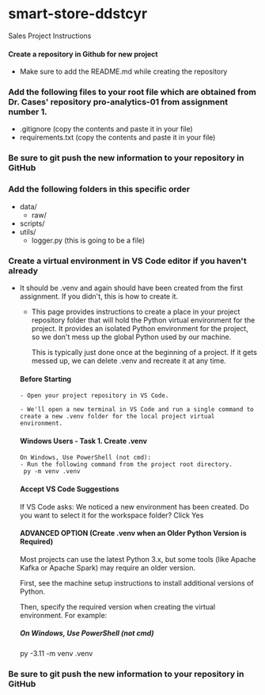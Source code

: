# smart-store-ddstcyr
Sales Project Instructions

#### Create a repository in Github for new project
- Make sure to add the README.md while creating the repository

### Add the following files to your root file which are obtained from Dr. Cases' repository  pro-analytics-01 from assignment number 1. 
* .gitignore (copy the contents and paste it in your file)
* requirements.txt (copy the contents and paste it in your file)

### Be sure to git push the new information to your repository in GitHub

### Add the following folders in this specific order
- data/
   - raw/
- scripts/
- utils/
   - logger.py (this is going to be a file)

### Create a virtual environment in VS Code editor if you haven't already
- It should be .venv and again should have been created from the first assignment. If you didn't, this is how to create it.
    - This page provides instructions to create a place in your project repository folder that will hold the Python virtual environment for the project. It provides an isolated Python environment for the project, so we don't mess up the global Python used by our machine.

      This is typically just done once at the beginning of a project. If it gets messed up, we can delete .venv and recreate it at any time.
  #### Before Starting
      - Open your project repository in VS Code.

      - We'll open a new terminal in VS Code and run a single command to create a new .venv folder for the local project virtual environment.

   #### Windows Users - Task 1. Create .venv
      On Windows, Use PowerShell (not cmd):
      - Run the following command from the project root directory.
       py -m venv .venv

   #### Accept VS Code Suggestions
    If VS Code asks: We noticed a new environment has been created. Do you want to select it for the workspace folder? Click Yes
   #### ADVANCED OPTION (Create .venv when an Older Python Version is Required)
   Most projects can use the latest Python 3.x, but some tools (like Apache Kafka or Apache Spark) may require an older version.

   First, see the machine setup instructions to install additional versions of Python.

   Then, specify the required version when creating the virtual environment. For example:
   ##### On Windows, Use PowerShell (not cmd)
   py -3.11 -m venv .venv

### Be sure to git push the new information to your repository in GitHub

### 

